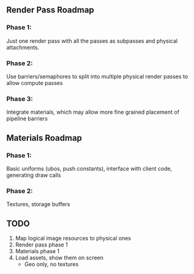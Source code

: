 ## Render Pass Roadmap
### Phase 1: 
Just one render pass with all the passes as subpasses and physical attachments. 
### Phase 2: 
Use barriers/semaphores to split into multiple physical render passes to allow compute passes
### Phase 3: 
Integrate materials, which may allow more fine grained placement of pipeline barriers

## Materials Roadmap
### Phase 1:
Basic uniforms (ubos, push constants), interface with client code, generating draw calls
### Phase 2:
Textures, storage buffers

## TODO
1. Map logical image resources to physical ones
2. Render pass phase 1
3. Materials phase 1
4. Load assets, show them on screen
    - Geo only, no textures